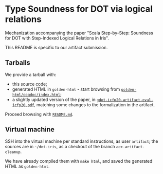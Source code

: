 # Type Soundness for DOT via logical relations

Mechanization accompanying the paper "Scala Step-by-Step: Soundness for
DOT with Step-Indexed Logical Relations in Iris".

This README is specific to our artifact submission.

## Tarballs

We provide a tarball with:
- this source code;
- generated HTML in `golden-html` - start browsing from
  [`golden-html/coqdoc/index.html`](golden-html/coqdoc/index.html);
- a slightly updated version of the paper, in
  [`gdot-icfp20-artifact-eval-icfp20.pdf`](gdot-icfp20-artifact-eval-icfp20.pdf),
  matching some changes to the formalization in the artifact.

Proceed browsing with [`README.md`](README.md).

## Virtual machine

SSH into the virtual machine per standard instructions, as user `artifact`; the
sources are in `~/dot-iris`, as a checkout of the branch `aec-artifact-cleanup`. 

We have already compiled them with `make html`, and saved the generated HTML as
`golden-html`.

